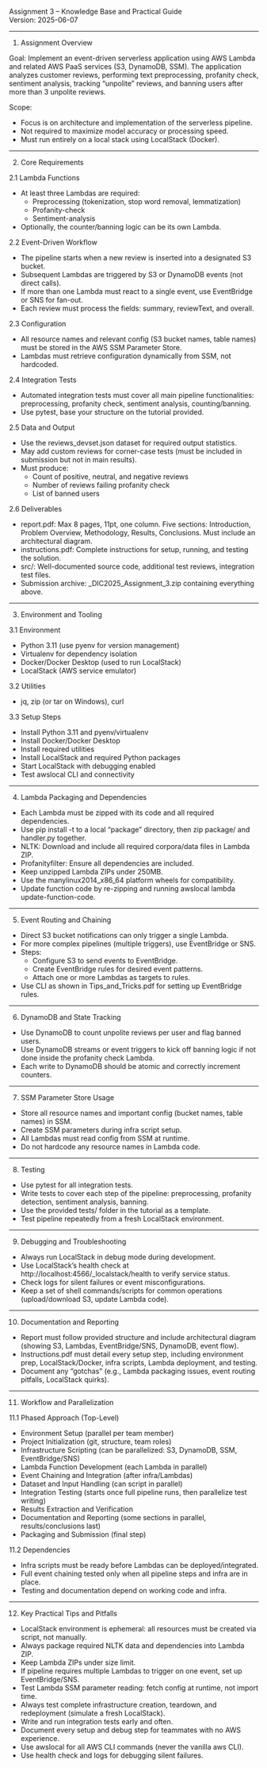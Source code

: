 Assignment 3 – Knowledge Base and Practical Guide  
Version: 2025-06-07

-------------------------------------------------------------------------------

1. Assignment Overview

Goal:
Implement an event-driven serverless application using AWS Lambda and related AWS PaaS services (S3, DynamoDB, SSM). The application analyzes customer reviews, performing text preprocessing, profanity check, sentiment analysis, tracking “unpolite” reviews, and banning users after more than 3 unpolite reviews.

Scope:
- Focus is on architecture and implementation of the serverless pipeline.
- Not required to maximize model accuracy or processing speed.
- Must run entirely on a local stack using LocalStack (Docker).

-------------------------------------------------------------------------------

2. Core Requirements

2.1 Lambda Functions
- At least three Lambdas are required: 
  - Preprocessing (tokenization, stop word removal, lemmatization)
  - Profanity-check
  - Sentiment-analysis
- Optionally, the counter/banning logic can be its own Lambda.

2.2 Event-Driven Workflow
- The pipeline starts when a new review is inserted into a designated S3 bucket.
- Subsequent Lambdas are triggered by S3 or DynamoDB events (not direct calls).
- If more than one Lambda must react to a single event, use EventBridge or SNS for fan-out.
- Each review must process the fields: summary, reviewText, and overall.

2.3 Configuration
- All resource names and relevant config (S3 bucket names, table names) must be stored in the AWS SSM Parameter Store.
- Lambdas must retrieve configuration dynamically from SSM, not hardcoded.

2.4 Integration Tests
- Automated integration tests must cover all main pipeline functionalities: preprocessing, profanity check, sentiment analysis, counting/banning.
- Use pytest, base your structure on the tutorial provided.

2.5 Data and Output
- Use the reviews_devset.json dataset for required output statistics.
- May add custom reviews for corner-case tests (must be included in submission but not in main results).
- Must produce:
  - Count of positive, neutral, and negative reviews
  - Number of reviews failing profanity check
  - List of banned users

2.6 Deliverables
- report.pdf: Max 8 pages, 11pt, one column. Five sections: Introduction, Problem Overview, Methodology, Results, Conclusions. Must include an architectural diagram.
- instructions.pdf: Complete instructions for setup, running, and testing the solution.
- src/: Well-documented source code, additional test reviews, integration test files.
- Submission archive: <GroupID>_DIC2025_Assignment_3.zip containing everything above.

-------------------------------------------------------------------------------

3. Environment and Tooling

3.1 Environment
- Python 3.11 (use pyenv for version management)
- Virtualenv for dependency isolation
- Docker/Docker Desktop (used to run LocalStack)
- LocalStack (AWS service emulator)

3.2 Utilities
- jq, zip (or tar on Windows), curl

3.3 Setup Steps
- Install Python 3.11 and pyenv/virtualenv
- Install Docker/Docker Desktop
- Install required utilities
- Install LocalStack and required Python packages
- Start LocalStack with debugging enabled
- Test awslocal CLI and connectivity

-------------------------------------------------------------------------------

4. Lambda Packaging and Dependencies

- Each Lambda must be zipped with its code and all required dependencies.
- Use pip install -t to a local “package” directory, then zip package/ and handler.py together.
- NLTK: Download and include all required corpora/data files in Lambda ZIP.
- Profanityfilter: Ensure all dependencies are included.
- Keep unzipped Lambda ZIPs under 250MB.
- Use the manylinux2014_x86_64 platform wheels for compatibility.
- Update function code by re-zipping and running awslocal lambda update-function-code.

-------------------------------------------------------------------------------

5. Event Routing and Chaining

- Direct S3 bucket notifications can only trigger a single Lambda.
- For more complex pipelines (multiple triggers), use EventBridge or SNS.
- Steps:
  - Configure S3 to send events to EventBridge.
  - Create EventBridge rules for desired event patterns.
  - Attach one or more Lambdas as targets to rules.
- Use CLI as shown in Tips_and_Tricks.pdf for setting up EventBridge rules.

-------------------------------------------------------------------------------

6. DynamoDB and State Tracking

- Use DynamoDB to count unpolite reviews per user and flag banned users.
- Use DynamoDB streams or event triggers to kick off banning logic if not done inside the profanity check Lambda.
- Each write to DynamoDB should be atomic and correctly increment counters.

-------------------------------------------------------------------------------

7. SSM Parameter Store Usage

- Store all resource names and important config (bucket names, table names) in SSM.
- Create SSM parameters during infra script setup.
- All Lambdas must read config from SSM at runtime.
- Do not hardcode any resource names in Lambda code.

-------------------------------------------------------------------------------

8. Testing

- Use pytest for all integration tests.
- Write tests to cover each step of the pipeline: preprocessing, profanity detection, sentiment analysis, banning.
- Use the provided tests/ folder in the tutorial as a template.
- Test pipeline repeatedly from a fresh LocalStack environment.

-------------------------------------------------------------------------------

9. Debugging and Troubleshooting

- Always run LocalStack in debug mode during development.
- Use LocalStack’s health check at http://localhost:4566/_localstack/health to verify service status.
- Check logs for silent failures or event misconfigurations.
- Keep a set of shell commands/scripts for common operations (upload/download S3, update Lambda code).

-------------------------------------------------------------------------------

10. Documentation and Reporting

- Report must follow provided structure and include architectural diagram (showing S3, Lambdas, EventBridge/SNS, DynamoDB, event flow).
- Instructions.pdf must detail every setup step, including environment prep, LocalStack/Docker, infra scripts, Lambda deployment, and testing.
- Document any “gotchas” (e.g., Lambda packaging issues, event routing pitfalls, LocalStack quirks).

-------------------------------------------------------------------------------

11. Workflow and Parallelization

11.1 Phased Approach (Top-Level)
- Environment Setup (parallel per team member)
- Project Initialization (git, structure, team roles)
- Infrastructure Scripting (can be parallelized: S3, DynamoDB, SSM, EventBridge/SNS)
- Lambda Function Development (each Lambda in parallel)
- Event Chaining and Integration (after infra/Lambdas)
- Dataset and Input Handling (can script in parallel)
- Integration Testing (starts once full pipeline runs, then parallelize test writing)
- Results Extraction and Verification
- Documentation and Reporting (some sections in parallel, results/conclusions last)
- Packaging and Submission (final step)

11.2 Dependencies
- Infra scripts must be ready before Lambdas can be deployed/integrated.
- Full event chaining tested only when all pipeline steps and infra are in place.
- Testing and documentation depend on working code and infra.

-------------------------------------------------------------------------------

12. Key Practical Tips and Pitfalls

- LocalStack environment is ephemeral: all resources must be created via script, not manually.
- Always package required NLTK data and dependencies into Lambda ZIP.
- Keep Lambda ZIPs under size limit.
- If pipeline requires multiple Lambdas to trigger on one event, set up EventBridge/SNS.
- Test Lambda SSM parameter reading: fetch config at runtime, not import time.
- Always test complete infrastructure creation, teardown, and redeployment (simulate a fresh LocalStack).
- Write and run integration tests early and often.
- Document every setup and debug step for teammates with no AWS experience.
- Use awslocal for all AWS CLI commands (never the vanilla aws CLI).
- Use health check and logs for debugging silent failures.
